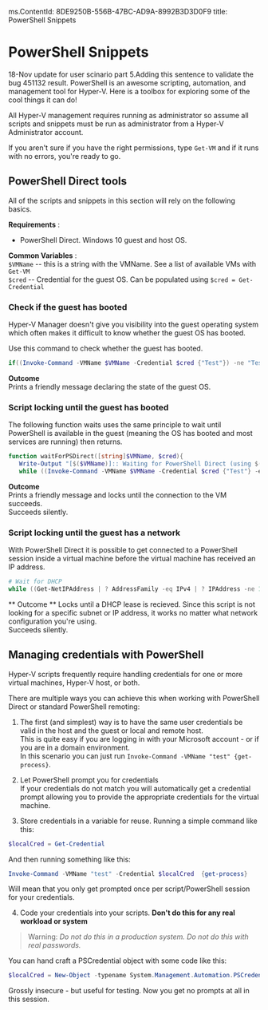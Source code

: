ms.ContentId: 8DE9250B-556B-47BC-AD9A-8992B3D3D0F9
title: PowerShell Snippets

# PowerShell Snippets

18-Nov update for user scinario part 5.Adding this sentence to validate the bug 451132 result. PowerShell is an awesome scripting, automation, and management tool for Hyper-V.  Here is a toolbox for exploring some of the cool things it can do!

All Hyper-V management requires running as administrator so assume all scripts and snippets must be run as administrator from a Hyper-V Administrator account.

If you aren't sure if you have the right permissions, type `Get-VM` and if it runs with no errors, you're ready to go.


## PowerShell Direct tools
All of the scripts and snippets in this section will rely on the following basics.

**Requirements** :  
*  PowerShell Direct.  Windows 10 guest and host OS.

**Common Variables** :  
`$VMName` -- this is a string with the VMName.  See a list of available VMs with `Get-VM`  
`$cred` -- Credential for the guest OS.  Can be populated using `$cred = Get-Credential`  

### Check if the guest has booted

Hyper-V Manager doesn't give you visibility into the guest operating system which often makes it difficult to know whether the guest OS has booted.

Use this command to check whether the guest has booted.

``` PowerShell
if((Invoke-Command -VMName $VMName -Credential $cred {"Test"}) -ne "Test"){Write-Host "Not Booted"} else {Write-Host "Booted"}
```  

**Outcome**  
Prints a friendly message declaring the state of the guest OS.


### Script locking until the guest has booted

The following function waits uses the same principle to wait until PowerShell is available in the guest (meaning the OS has booted and most services are running) then returns.

``` PowerShell
function waitForPSDirect([string]$VMName, $cred){
   Write-Output "[$($VMName)]:: Waiting for PowerShell Direct (using $($cred.username))"
   while ((Invoke-Command -VMName $VMName -Credential $cred {"Test"} -ea SilentlyContinue) -ne "Test") {Sleep -Seconds 1}}
```

**Outcome**  
Prints a friendly message and locks until the connection to the VM succeeds.  
Succeeds silently.

### Script locking until the guest has a network
With PowerShell Direct it is possible to get connected to a PowerShell session inside a virtual machine before the virtual machine has received an IP address.

``` PowerShell
# Wait for DHCP
while ((Get-NetIPAddress | ? AddressFamily -eq IPv4 | ? IPAddress -ne 127.0.0.1).SuffixOrigin -ne "Dhcp") {sleep -Milliseconds 10}
```

** Outcome **
Locks until a DHCP lease is recieved.  Since this script is not looking for a specific subnet or IP address, it works no matter what network configuration you're using.  
Succeeds silently.

## Managing credentials with PowerShell
Hyper-V scripts frequently require handling credentials for one or more virtual machines, Hyper-V host, or both.

There are multiple ways you can achieve this when working with PowerShell Direct or standard PowerShell remoting:

1. The first (and simplest) way is to have the same user credentials be valid in the host and the guest or local and remote host.  
  This is quite easy if you are logging in with your Microsoft account - or if you are in a domain environment.  
  In this scenario you can just run `Invoke-Command -VMName "test" {get-process}`.

2. Let PowerShell prompt you for credentials  
  If your credentials do not match you will automatically get a credential prompt allowing you to provide the appropriate credentials for the virtual machine.

3. Store credentials in a variable for reuse.
  Running a simple command like this:  
  ``` PowerShell
  $localCred = Get-Credential
   ```
  And then running something like this:
  ``` PowerShell
  Invoke-Command -VMName "test" -Credential $localCred  {get-process} 
  ```
  Will mean that you only get prompted once per script/PowerShell session for your credentials.

4. Code your credentials into your scripts.  **Don't do this for any real workload or system**
 > Warning:  _Do not do this in a production system.  Do not do this with real passwords._
  
  You can hand craft a PSCredential object with some code like this:  
  ``` PowerShell
  $localCred = New-Object -typename System.Management.Automation.PSCredential -argumentlist "Administrator", (ConvertTo-SecureString "P@ssw0rd" -AsPlainText -Force) 
  ```
  Grossly insecure - but useful for testing.  Now you get no prompts at all in this session. 

